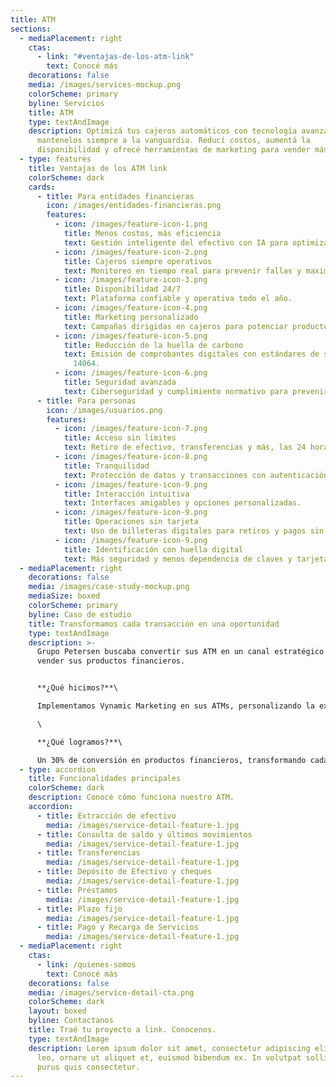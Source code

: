 ```yaml
---
title: ATM
sections:
  - mediaPlacement: right
    ctas:
      - link: "#ventajas-de-los-atm-link"
        text: Conocé más
    decorations: false
    media: /images/services-mockup.png
    colorScheme: primary
    byline: Servicios
    title: ATM
    type: textAndImage
    description: Optimizá tus cajeros automáticos con tecnología avanzada y
      mantenelos siempre a la vanguardia. Reducí costos, aumentá la
      disponibilidad y ofrecé herramientas de marketing para vender más.
  - type: features
    title: Ventajas de los ATM link
    colorScheme: dark
    cards:
      - title: Para entidades financieras
        icon: /images/entidades-financieras.png
        features:
          - icon: /images/feature-icon-1.png
            title: Menos costos, más eficiencia
            text: Gestión inteligente del efectivo con IA para optimizar recursos.
          - icon: /images/feature-icon-2.png
            title: Cajeros siempre operativos
            text: Monitoreo en tiempo real para prevenir fallas y maximizar disponibilidad.
          - icon: /images/feature-icon-3.png
            title: Disponibilidad 24/7
            text: Plataforma confiable y operativa todo el año.
          - icon: /images/feature-icon-4.png
            title: Marketing personalizado
            text: Campañas dirigidas en cajeros para potenciar productos financieros.
          - icon: /images/feature-icon-5.png
            title: Reducción de la huella de carbono
            text: Emisión de comprobantes digitales con estándares de sostenibilidad ISO
              14064.
          - icon: /images/feature-icon-6.png
            title: Seguridad avanzada
            text: Ciberseguridad y cumplimiento normativo para prevenir fraudes.
      - title: Para personas
        icon: /images/usuarios.png
        features:
          - icon: /images/feature-icon-7.png
            title: Acceso sin límites
            text: Retiro de efectivo, transferencias y más, las 24 horas del día.
          - icon: /images/feature-icon-8.png
            title: Tranquilidad
            text: Protección de datos y transacciones con autenticación avanzada.
          - icon: /images/feature-icon-9.png
            title: Interacción intuitiva
            text: Interfaces amigables y opciones personalizadas.
          - icon: /images/feature-icon-9.png
            title: Operaciones sin tarjeta
            text: Uso de billeteras digitales para retiros y pagos sin plástico.
          - icon: /images/feature-icon-9.png
            title: Identificación con huella digital
            text: Más seguridad y menos dependencia de claves y tarjetas.
  - mediaPlacement: right
    decorations: false
    media: /images/case-study-mockup.png
    mediaSize: boxed
    colorScheme: primary
    byline: Caso de estudio
    title: Transformamos cada transacción en una oportunidad
    type: textAndImage
    description: >-
      Grupo Petersen buscaba convertir sus ATM en un canal estratégico para
      vender sus productos financieros.


      **¿Qué hicimos?**\

      Implementamos Vynamic Marketing en sus ATMs, personalizando la experiencia del cliente con ofertas dirigidas en el momento exacto.\

      \

      **¿Qué logramos?**\

      Un 30% de conversión en productos financieros, transformando cada transacción en una oportunidad de negocio.
  - type: accordion
    title: Funcionalidades principales
    colorScheme: dark
    description: Conocé cómo funciona nuestro ATM.
    accordion:
      - title: Extracción de efectivo
        media: /images/service-detail-feature-1.jpg
      - title: Consulta de saldo y últimos movimientos
        media: /images/service-detail-feature-1.jpg
      - title: Transferencias
        media: /images/service-detail-feature-1.jpg
      - title: Depósito de Efectivo y cheques
        media: /images/service-detail-feature-1.jpg
      - title: Préstamos
        media: /images/service-detail-feature-1.jpg
      - title: Plazo fijo
        media: /images/service-detail-feature-1.jpg
      - title: Pago y Recarga de Servicios
        media: /images/service-detail-feature-1.jpg
  - mediaPlacement: right
    ctas:
      - link: /quienes-somos
        text: Conocé más
    decorations: false
    media: /images/service-detail-cta.png
    colorScheme: dark
    layout: boxed
    byline: Contactanos
    title: Traé tu proyecto a link. Conocenos.
    type: textAndImage
    description: Lorem ipsum dolor sit amet, consectetur adipiscing elit. Duis enim
      leo, ornare ut aliquet et, euismod bibendum ex. In volutpat sollicitudin
      purus quis consectetur.
---
```

